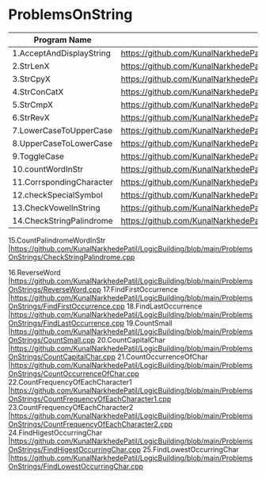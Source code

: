# ProblemsOnString

| Program Name             | Link Of Souce code                                                                   |
| ----------------- | ------------------------------------------------------------------ |
1.AcceptAndDisplayString   |https://github.com/KunalNarkhedePatil/LogicBuilding/blob/main/ProblemsOnStrings/AcceptAndDisplayString.cpp
2.StrLenX   |https://github.com/KunalNarkhedePatil/LogicBuilding/blob/main/ProblemsOnStrings/StrLenX.cpp
3.StrCpyX   |https://github.com/KunalNarkhedePatil/LogicBuilding/blob/main/ProblemsOnStrings/StrCpyX.cpp
4.StrConCatX   |https://github.com/KunalNarkhedePatil/LogicBuilding/blob/main/ProblemsOnStrings/StrConCatX.cpp
5.StrCmpX   |https://github.com/KunalNarkhedePatil/LogicBuilding/blob/main/ProblemsOnStrings/StrCmpX.cpp
6.StrRevX   |https://github.com/KunalNarkhedePatil/LogicBuilding/blob/main/ProblemsOnStrings/StrRevX.cpp
7.LowerCaseToUpperCase   |https://github.com/KunalNarkhedePatil/LogicBuilding/blob/main/ProblemsOnStrings/LowerCaseToUpperCase.cpp
8.UpperCaseToLowerCase   |https://github.com/KunalNarkhedePatil/LogicBuilding/blob/main/ProblemsOnStrings/UpperCaseToLowerCase.cpp
9.ToggleCase   |https://github.com/KunalNarkhedePatil/LogicBuilding/blob/main/ProblemsOnStrings/ToggleCase.cpp
10.countWordInStr   |https://github.com/KunalNarkhedePatil/LogicBuilding/blob/main/ProblemsOnStrings/countWordInStr.cpp
11.CorrspondingCharacter   |https://github.com/KunalNarkhedePatil/LogicBuilding/blob/main/ProblemsOnStrings/CorrspondingCharacter.cpp
12.checkSpecialSymbol   |https://github.com/KunalNarkhedePatil/LogicBuilding/blob/main/ProblemsOnStrings/checkSpecialSymbol.cpp
13.CheckVowelInString   |https://github.com/KunalNarkhedePatil/LogicBuilding/blob/main/ProblemsOnStrings/CheckVowelInString.cpp
14.CheckStringPalindrome   |https://github.com/KunalNarkhedePatil/LogicBuilding/blob/main/ProblemsOnStrings/CheckStringPalindrome.cpp

15.CountPalindromeWordInStr   |https://github.com/KunalNarkhedePatil/LogicBuilding/blob/main/ProblemsOnStrings/CheckStringPalindrome.cpp

16.ReverseWord   |https://github.com/KunalNarkhedePatil/LogicBuilding/blob/main/ProblemsOnStrings/ReverseWord.cpp
17.FindFirstOccurrence   |https://github.com/KunalNarkhedePatil/LogicBuilding/blob/main/ProblemsOnStrings/FindFirstOccurrence.cpp
18.FindLastOccurrence   |https://github.com/KunalNarkhedePatil/LogicBuilding/blob/main/ProblemsOnStrings/FindLastOccurrence.cpp
19.CountSmall   |https://github.com/KunalNarkhedePatil/LogicBuilding/blob/main/ProblemsOnStrings/CountSmall.cpp
20.CountCapitalChar   |https://github.com/KunalNarkhedePatil/LogicBuilding/blob/main/ProblemsOnStrings/CountCapitalChar.cpp
21.CountOccurrenceOfChar   |https://github.com/KunalNarkhedePatil/LogicBuilding/blob/main/ProblemsOnStrings/CountOccurrenceOfChar.cpp
22.CountFrequencyOfEachCharacter1   |https://github.com/KunalNarkhedePatil/LogicBuilding/blob/main/ProblemsOnStrings/CountFrequencyOfEachCharacter1.cpp
23.CountFrequencyOfEachCharacter2   |https://github.com/KunalNarkhedePatil/LogicBuilding/blob/main/ProblemsOnStrings/CountFrequencyOfEachCharacter2.cpp
24.FindHigestOccurringChar   |https://github.com/KunalNarkhedePatil/LogicBuilding/blob/main/ProblemsOnStrings/FindHigestOccurringChar.cpp
25.FindLowestOccurringChar   |https://github.com/KunalNarkhedePatil/LogicBuilding/blob/main/ProblemsOnStrings/FindLowestOccurringChar.cpp
